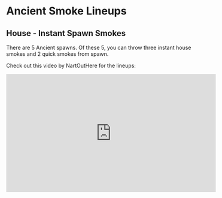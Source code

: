 # Ancient Smoke Lineups

## House - Instant Spawn Smokes
There are 5 Ancient spawns. Of these 5, you can throw three instant house smokes and 2 quick smokes from spawn. 

Check out this video by NartOutHere for the lineups:
<div align="center">
    <iframe width="560" height="315" src="https://www.youtube.com/embed/oiPQNOziylA?si=5VkSh6gkgqxt8Z8m" 
    title="YouTube video player" frameborder="0" allow="accelerometer; autoplay; clipboard-write; encrypted-media; gyroscope; picture-in-picture; web-share" 
    allowfullscreen></iframe>
</div>
